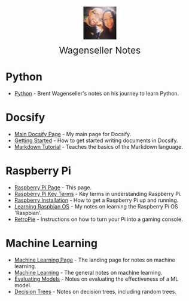 <img
    src="./images/BrentAndMandi.jpg"
    width="88"
    style="display: block; width: 88px; margin: auto; margin-bottom: 1em"
/><span style="display: block; text-align: center; font-size: 1.75em;"> Wagenseller Notes </span>

# Python
- [Python](/learn_to_code/python/) - Brent Wagenseller's notes on his journey to learn Python.

# Docsify
- [Main Docsify Page](/learn_to_code/docsify/) - My main page for Docsify.
- [Getting Started](/learn_to_code/docsify/gettingstarted) - How to get started writing documents in Docsify.
- [Markdown Tutorial](/learn_to_code/docsify/markdowntutorial) - Teaches the basics of the Markdown language.

# Raspberry Pi
- [Raspberry Pi Page](/learn_to_code/raspberry_pi/) - This page.
- [Raspberry Pi Key Terms](/learn_to_code/raspberry_pi/raspberry_pi_key_terms) - Key terms in understanding Raspberry Pi.
- [Raspberry Installation](/learn_to_code/raspberry_pi/raspberry_pi_install) - How to get a Raspberry Pi up and running. 
- [Learning Raspbian OS](/learn_to_code/raspberry_pi/raspbian) - My notes on learning the Raspberry Pi OS 'Raspbian'. 
- [RetroPie](/learn_to_code/raspberry_pi/retropie) - Instructions on how to turn your Pi into a gaming console.

# Machine Learning
- [Machine Learning Page](/learn_to_code/machine_learning/) - The landing page for notes on machine learning.
- [Machine Learning](/learn_to_code/machine_learning/machine_learning) - The general notes on machine learning.
- [Evaluating Models](/learn_to_code/machine_learning/evaluating_models) - Notes on evaluating the effectiveness of a ML model.
- [Decision Trees](/learn_to_code/machine_learning/decision_trees) - Notes on decision trees, including random trees.